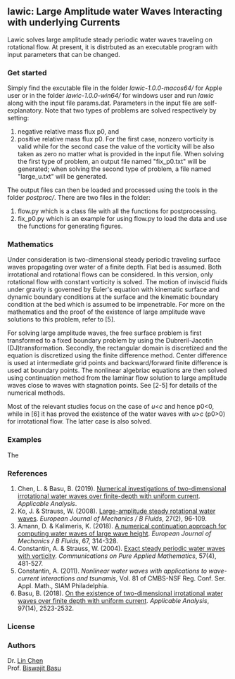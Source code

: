 ## lawic: Large Amplitude water Waves Interacting with underlying Currents

Lawic solves large amplitude steady periodic water waves traveling on rotational flow. At present, it is distrbuted as an executable program with input parameters that can be changed. 

### Get started

Simply find the excutable file in the folder _lawic-1.0.0-macos64/_ for Apple user or in the folder _lawic-1.0.0-win64/_ for windows user and run _lawic_ along with the input file params.dat. Parameters in the input file are self-explanatory. Note that two types of problems are solved respectively by setting:
1. negative relative mass flux p0, and 
2. positive relative mass flux p0. 
For the first case, nonzero vorticity is valid while for the second case the value of the vorticity will be also taken as zero no matter what is provided in the input file. When solving the first type of problem, an output file named "fix_p0.txt" will be generated; when solving the second type of problem, a file named "large_u.txt" will be generated.

The output files can then be loaded and processed using the tools in the folder _postproc/_. There are two files in the folder:
1. flow.py which is a class file with all the functions for postprocessing.
2. fix_p0.py which is an example for using flow.py to load the data and use the functions for generating figures.

### Mathematics

Under consideration is two-dimensional steady periodic traveling surface waves propagating over water of a finite depth. Flat bed is assumed. Both irrotational and rotational flows can be considered. In this version, only rotational flow with constant vorticity is solved. The motion of inviscid fluids under gravity is governed by Euler's equation with kinematic surface and dynamic boundary conditions at the surface and the kinematic boundary condition at the bed which is assumed to be impenetrable. For more on the mathematics and the proof of the existence of large amplitude wave solutions to this problem, refer to [5].

For solving large amplitude waves, the free surface problem is first transformed to a fixed boundary problem by using the Dubreril-Jacotin (DJ)transformation. Secondly, the rectangular domain is discretized and the equation is discretized using the finite difference method. Center difference is used at intermediate grid points and backward/forward finite difference is used at boundary points. The nonlinear algebriac equations are then solved using continuation method from the laminar flow solution to large amplitude waves close to waves with stagnation points. See [2-5] for details of the numerical methods.

Most of the relevant studies focus on the case of _u_<_c_ and hence p0<0, while in [6] it has proved the existence of the water waves with _u_>_c_ (p0>0) for irrotational flow. The latter case is also solved. 


### Examples
The 

### References

1. Chen, L. & Basu, B. (2019). [Numerical investigations of two-dimensional irrotational water waves over finite-depth with uniform current](https://www.tandfonline.com/doi/full/10.1080/00036811.2019.1636974). _Applicable Analysis_. 
1. Ko, J. & Strauss, W. (2008). [Large-amplitude steady rotational water waves](https://doi.org/10.1016/j.euromechflu.2007.04.004). _European Journal of Mechanics / B Fluids_, 27(2), 96-109. 
1. Amann, D. & Kalimeris, K. (2018). [A numerical continuation approach for computing water waves of large wave height](https://doi.org/10.1016/j.euromechflu.2017.10.001). _European Journal of Mechanics / B Fluids_, 67, 314-328. 
1. Constantin, A. & Strauss, W. (2004). [Exact steady periodic water waves with vorticity](https://onlinelibrary.wiley.com/doi/pdf/10.1002/cpa.3046). _Communications on Pure Applied Mathematics_, 57(4), 481-527.
1. Constantin, A. (2011). _Nonlinear water waves with applications to wave-current interactions and tsunamis_, Vol. 81 of CMBS-NSF Reg. Conf. Ser. Appl. Math., SIAM Philadelphia.
1. Basu, B. (2018). [On the existence of two-dimensional irrotational water waves over finite depth with uniform current](https://doi.org/10.1080/00036811.2017.1376321). _Applicable Analysis_, 97(14), 2523-2532.

### License

### Authors
Dr. [Lin Chen](https://chen-lin.github.io) <br/>
Prof. [Biswajit Basu](https://www.tcd.ie/research/profiles/?profile=basub)
